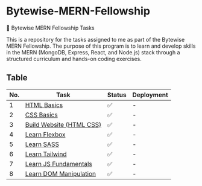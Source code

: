 # Bytewise-MERN-Fellowship

🚀 Bytewise MERN Fellowship Tasks

This is a repository for the tasks assigned to me as part of the Bytewise MERN Fellowship. The purpose of this program is to learn and develop skills in the MERN (MongoDB, Express, React, and Node.js) stack through a structured curriculum and hands-on coding exercises.

## Table

| No. | Task                                                                    | Status | Deployment |
| --- | ----------------------------------------------------------------------- | ------ | ---------- |
| 1   | [HTML Basics](https://youtu.be/UB1O30fR-EE)                             | ✅     | -          |
| 2   | [CSS Basics](https://youtu.be/yfoY53QXEnI)                              | ✅     | -          |
| 3   | [Build Website (HTML CSS)](https://www.youtube.com/watch?v=lvYnfMOUOJY) | ✅     | -          |
| 4   | [Learn Flexbox](https://www.youtube.com/watch?v=3YW65K6LcIA)            | ✅     | -          |
| 5   | [Learn SASS](https://www.youtube.com/watch?v=_a5j7KoflTs)               | ✅     | -          |
| 6   | [Learn Tailwind](https://www.youtube.com/watch?v=dFgzHOX84xQ&t=336s)    | ✅     | -          |
| 7   | [Learn JS Fundamentals](https://youtu.be/XIOLqoPHCJ4)                   | ✅     | -          |
| 8   | [Learn DOM Manipulation](https://www.youtube.com/watch?v=5fb2aPlgoys)   | ✅     | -          |
